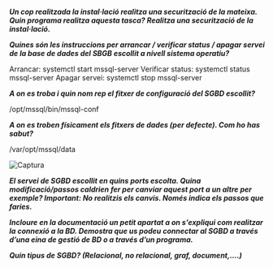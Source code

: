 ***Un cop realitzada la instal·lació realitza una securització de la mateixa. Quin programa realitza aquesta tasca? Realitza una securització de la instal·lació.***



***Quines són les instruccions per arrancar / verificar status / apagar servei de la base de dades del SBGB escollit a nivell sistema operatiu?***

Arrancar: systemctl start mssql-server
Verificar status: systemctl status mssql-server
Apagar servei: systemctl stop mssql-server


***A on es troba i quin nom rep el fitxer de configuració del SGBD escollit?***

/opt/mssql/bin/mssql-conf

***A on es troben físicament els fitxers de dades (per defecte). Com ho has sabut?***

/var/opt/mssql/data

![Captura](https://drive.google.com/file/d/1FfkRvp5XoTMYbYUFs-dBICb_JUcqhlSH/view?usp=sharing)

***El servei de SGBD escollit en quins ports escolta. Quina modificació/passos caldrien fer per canviar aquest port a un altre per exemple? Important: No realitzis els canvis. Només indica els passos que faries.***



***Incloure en la documentació un petit apartat a on s'expliqui com realitzar la connexió a la BD. Demostra que us podeu connectar al SGBD a través d’una eina de gestió de BD o  a través d’un programa.***



***Quin tipus de SGBD? (Relacional, no relacional, graf, document,....)***
